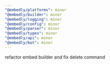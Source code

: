```yaml
---
"@embedly/platforms": minor
"@embedly/builder": minor
"@embedly/logging": minor
"@embedly/config": minor
"@embedly/parser": minor
"@embedly/types": minor
"@embedly/api": minor
"@embedly/bot": minor
---
```


refactor embed builder and fix delete command
